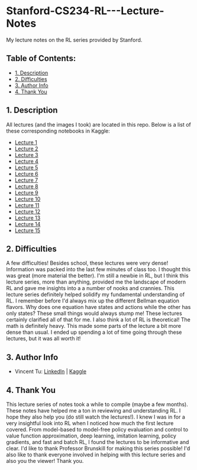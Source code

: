 # Stanford-CS234-RL---Lecture-Notes
My lecture notes on the RL series provided by Stanford.

## Table of Contents:
- [1. Description](https://github.com/alckasoc/Stanford-CS234-RL---Lecture-Notes/blob/main/README.md#1-description)
- [2. Difficulties](https://github.com/alckasoc/Stanford-CS234-RL---Lecture-Notes/blob/main/README.md#2-difficulties)
- [3. Author Info](https://github.com/alckasoc/Stanford-CS234-RL---Lecture-Notes/blob/main/README.md#3-author-info)
- [4. Thank You](https://github.com/alckasoc/Stanford-CS234-RL---Lecture-Notes/blob/main/README.md#4-thank-you)

## 1. Description

All lectures (and the images I took) are located in this repo. Below is a list of these corresponding notebooks in Kaggle:
* [Lecture 1](https://www.kaggle.com/code/vincenttu/stanford-cs234-rl-lecture-1)
* [Lecture 2](https://www.kaggle.com/code/vincenttu/stanford-cs234-rl-lecture-2)
* [Lecture 3](https://www.kaggle.com/code/vincenttu/stanford-cs234-rl-lecture-3)
* [Lecture 4](https://www.kaggle.com/code/vincenttu/stanford-cs234-rl-lecture-4)
* [Lecture 5](https://www.kaggle.com/code/vincenttu/stanford-cs234-rl-lecture-5)
* [Lecture 6](https://www.kaggle.com/code/vincenttu/stanford-cs234-rl-lecture-6)
* [Lecture 7](https://www.kaggle.com/code/vincenttu/stanford-cs234-rl-lecture-7)
* [Lecture 8](https://www.kaggle.com/code/vincenttu/stanford-cs234-rl-lecture-8)
* [Lecture 9](https://www.kaggle.com/code/vincenttu/stanford-cs234-rl-lecture-9)
* [Lecture 10](https://www.kaggle.com/code/vincenttu/stanford-cs234-rl-lecture-10)
* [Lecture 11](https://www.kaggle.com/code/vincenttu/stanford-cs234-rl-lecture-11)
* [Lecture 12](https://www.kaggle.com/code/vincenttu/stanford-cs234-rl-lecture-12)
* [Lecture 13](https://www.kaggle.com/code/vincenttu/stanford-cs234-rl-lecture-13)
* [Lecture 14](https://www.kaggle.com/code/vincenttu/stanford-cs234-rl-lecture-14)
* [Lecture 15](https://www.kaggle.com/code/vincenttu/stanford-cs234-rl-lecture-15)

## 2. Difficulties

  A few difficulties! Besides school, these lectures were very dense! Information was packed into the last few minutes of class too. I thought this was great (more material the better). I'm still a newbie in RL, but I think this lecture series, more than anything, provided me the landscape of modern RL and gave me insights into a a number of nooks and crannies. This lecture series definitely helped solidify my fundamental understanding of RL. I remember before I'd always mix up the different Bellman equation flavors. Why does one equation have states and actions while the other has only states? These small things would always stump me! These lectures certainly clarified all of that for me. I also think a lot of RL is theoretical! The math is definitely heavy. This made some parts of the lecture a bit more dense than usual. I ended up spending a lot of time going through these lectures, but it was all worth it!

## 3. Author Info

- Vincent Tu:            [LinkedIn](https://www.linkedin.com/in/vincent-tu-422b18208/) | [Kaggle](https://www.kaggle.com/vincenttu)

## 4. Thank You

This lecture series of notes took a while to compile (maybe a few months). These notes have helped me a ton in reviewing and understanding RL. I hope they also help you (do still watch the lectures!). I knew I was in for a very insightful look into RL when I noticed how much the first lecture covered. From model-based to model-free policy evaluation and control to value function approximation, deep learning, imitation learning, policy gradients, and fast and batch RL, I found the lectures to be informative and clear. I'd like to thank Professor Brunskill for making this series possible! I'd also like to thank everyone involved in helping with this lecture series and also you the viewer! Thank you.
